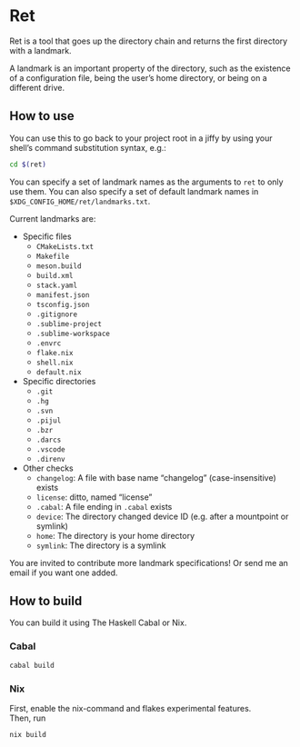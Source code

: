 # Ret

Ret is a tool that goes up the directory chain and returns the first directory with a landmark.

A landmark is an important property of the directory, such as the existence of a configuration file, being the user’s home directory, or being on a different drive.

## How to use

You can use this to go back to your project root in a jiffy by using your shell’s command substitution syntax,
e.g.:

```bash
cd $(ret)
```

You can specify a set of landmark names as the arguments to `ret` to only use them.
You can also specify a set of default landmark names in `$XDG_CONFIG_HOME/ret/landmarks.txt`.

Current landmarks are:

- Specific files
  - `CMakeLists.txt`
  - `Makefile`
  - `meson.build`
  - `build.xml`
  - `stack.yaml`
  - `manifest.json`
  - `tsconfig.json`
  - `.gitignore`
  - `.sublime-project`
  - `.sublime-workspace`
  - `.envrc`
  - `flake.nix`
  - `shell.nix`
  - `default.nix`
- Specific directories
  - `.git`
  - `.hg`
  - `.svn`
  - `.pijul`
  - `.bzr`
  - `.darcs`
  - `.vscode`
  - `.direnv`
- Other checks
  - `changelog`: A file with base name “changelog” (case-insensitive) exists
  - `license`: ditto, named “license”
  - `.cabal`: A file ending in `.cabal` exists
  - `device`: The directory changed device ID (e.g. after a mountpoint or symlink)
  - `home`: The directory is your home directory
  - `symlink`: The directory is a symlink

You are invited to contribute more landmark specifications! Or send me an email if you want one added.

## How to build

You can build it using The Haskell Cabal or Nix.

### Cabal

```sh
cabal build
```

### Nix

First, enable the nix-command and flakes experimental features.  
Then, run

```sh
nix build
```
